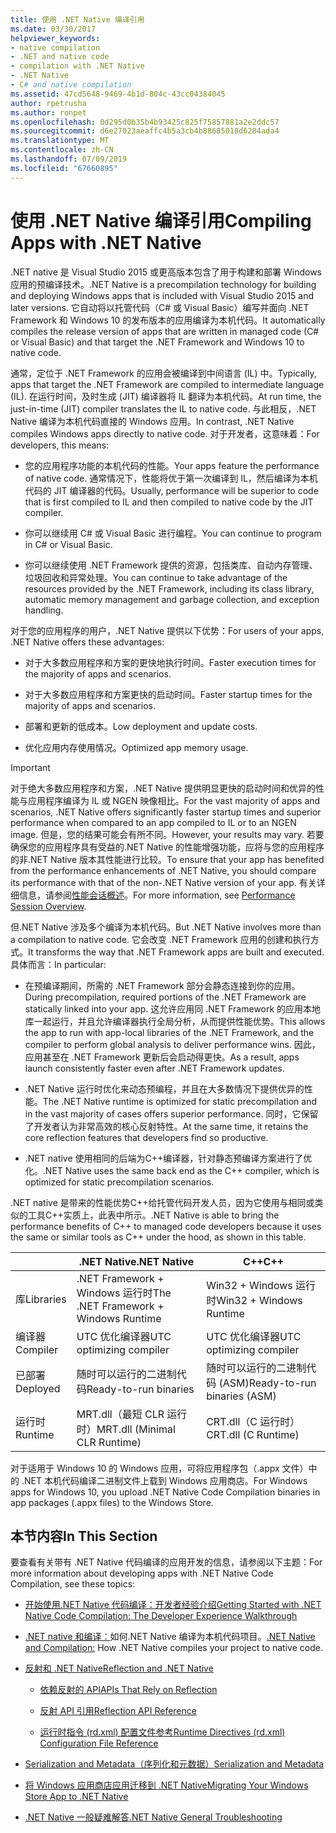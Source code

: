 ```yaml
---
title: 使用 .NET Native 编译引用
ms.date: 03/30/2017
helpviewer_keywords:
- native compilation
- .NET and native code
- compilation with .NET Native
- .NET Native
- C# and native compilation
ms.assetid: 47cd5648-9469-4b1d-804c-43cc04384045
author: rpetrusha
ms.author: ronpet
ms.openlocfilehash: 0d295d0b35b4b93425c825f75857881a2e2ddc57
ms.sourcegitcommit: d6e27023aeaffc4b5a3cb4b88685018d6284ada4
ms.translationtype: MT
ms.contentlocale: zh-CN
ms.lasthandoff: 07/09/2019
ms.locfileid: "67660895"
---
```

# <a name="compiling-apps-with-net-native"></a><span data-ttu-id="acf0a-102">使用 .NET Native 编译引用</span><span class="sxs-lookup"><span data-stu-id="acf0a-102">Compiling Apps with .NET Native</span></span>

<span data-ttu-id="acf0a-103">.NET native 是 Visual Studio 2015 或更高版本包含了用于构建和部署 Windows 应用的预编译技术。</span><span class="sxs-lookup"><span data-stu-id="acf0a-103">.NET Native is a precompilation technology for building and deploying Windows apps that is included with Visual Studio 2015 and later versions.</span></span> <span data-ttu-id="acf0a-104">它自动将以托管代码（C# 或 Visual Basic）编写并面向 .NET Framework 和 Windows 10 的发布版本的应用编译为本机代码。</span><span class="sxs-lookup"><span data-stu-id="acf0a-104">It automatically compiles the release version of apps that are written in managed code (C# or Visual Basic) and that target the .NET Framework and Windows 10 to native code.</span></span>

<span data-ttu-id="acf0a-105">通常，定位于 .NET Framework 的应用会被编译到中间语言 (IL) 中。</span><span class="sxs-lookup"><span data-stu-id="acf0a-105">Typically, apps that target the .NET Framework are compiled to intermediate language (IL).</span></span> <span data-ttu-id="acf0a-106">在运行时间，及时生成 (JIT) 编译器将 IL 翻译为本机代码。</span><span class="sxs-lookup"><span data-stu-id="acf0a-106">At run time, the just-in-time (JIT) compiler translates the IL to native code.</span></span> <span data-ttu-id="acf0a-107">与此相反，.NET Native 编译为本机代码直接的 Windows 应用。</span><span class="sxs-lookup"><span data-stu-id="acf0a-107">In contrast, .NET Native compiles Windows apps directly to native code.</span></span> <span data-ttu-id="acf0a-108">对于开发者，这意味着：</span><span class="sxs-lookup"><span data-stu-id="acf0a-108">For developers, this means:</span></span>

- <span data-ttu-id="acf0a-109">您的应用程序功能的本机代码的性能。</span><span class="sxs-lookup"><span data-stu-id="acf0a-109">Your apps feature the performance of native code.</span></span> <span data-ttu-id="acf0a-110">通常情况下，性能将优于第一次编译到 IL，然后编译为本机代码的 JIT 编译器的代码。</span><span class="sxs-lookup"><span data-stu-id="acf0a-110">Usually, performance will be superior to code that is first compiled to IL and then compiled to native code by the JIT compiler.</span></span>

- <span data-ttu-id="acf0a-111">你可以继续用 C# 或 Visual Basic 进行编程。</span><span class="sxs-lookup"><span data-stu-id="acf0a-111">You can continue to program in C# or Visual Basic.</span></span>

- <span data-ttu-id="acf0a-112">你可以继续使用 .NET Framework 提供的资源，包括类库、自动内存管理、垃圾回收和异常处理。</span><span class="sxs-lookup"><span data-stu-id="acf0a-112">You can continue to take advantage of the resources provided by the .NET Framework, including its class library, automatic memory management and garbage collection, and exception handling.</span></span>

<span data-ttu-id="acf0a-113">对于您的应用程序的用户，.NET Native 提供以下优势：</span><span class="sxs-lookup"><span data-stu-id="acf0a-113">For users of your apps, .NET Native offers these advantages:</span></span>

- <span data-ttu-id="acf0a-114">对于大多数应用程序和方案的更快地执行时间。</span><span class="sxs-lookup"><span data-stu-id="acf0a-114">Faster execution times for the majority of apps and scenarios.</span></span>

- <span data-ttu-id="acf0a-115">对于大多数应用程序和方案更快的启动时间。</span><span class="sxs-lookup"><span data-stu-id="acf0a-115">Faster startup times for the majority of apps and scenarios.</span></span>

- <span data-ttu-id="acf0a-116">部署和更新的低成本。</span><span class="sxs-lookup"><span data-stu-id="acf0a-116">Low deployment and update costs.</span></span>

- <span data-ttu-id="acf0a-117">优化应用内存使用情况。</span><span class="sxs-lookup"><span data-stu-id="acf0a-117">Optimized app memory usage.</span></span>

> [!IMPORTANT]
> <span data-ttu-id="acf0a-118">对于绝大多数应用程序和方案，.NET Native 提供明显更快的启动时间和优异的性能与应用程序编译为 IL 或 NGEN 映像相比。</span><span class="sxs-lookup"><span data-stu-id="acf0a-118">For the vast majority of apps and scenarios, .NET Native offers significantly faster startup times and superior performance when compared to an app compiled to IL or to an NGEN image.</span></span> <span data-ttu-id="acf0a-119">但是，您的结果可能会有所不同。</span><span class="sxs-lookup"><span data-stu-id="acf0a-119">However, your results may vary.</span></span> <span data-ttu-id="acf0a-120">若要确保您的应用程序具有受益的.NET Native 的性能增强功能，应将与您的应用程序的非.NET Native 版本其性能进行比较。</span><span class="sxs-lookup"><span data-stu-id="acf0a-120">To ensure that your app has benefited from the performance enhancements of .NET Native, you should compare its performance with that of the non-.NET Native version of your app.</span></span> <span data-ttu-id="acf0a-121">有关详细信息，请参阅[性能会话概述](https://docs.microsoft.com/visualstudio/profiling/performance-session-overview)。</span><span class="sxs-lookup"><span data-stu-id="acf0a-121">For more information, see [Performance Session Overview](https://docs.microsoft.com/visualstudio/profiling/performance-session-overview).</span></span>

<span data-ttu-id="acf0a-122">但.NET Native 涉及多个编译为本机代码。</span><span class="sxs-lookup"><span data-stu-id="acf0a-122">But .NET Native involves more than a compilation to native code.</span></span> <span data-ttu-id="acf0a-123">它会改变 .NET Framework 应用的创建和执行方式。</span><span class="sxs-lookup"><span data-stu-id="acf0a-123">It transforms the way that .NET Framework apps are built and executed.</span></span> <span data-ttu-id="acf0a-124">具体而言：</span><span class="sxs-lookup"><span data-stu-id="acf0a-124">In particular:</span></span>

- <span data-ttu-id="acf0a-125">在预编译期间，所需的 .NET Framework 部分会静态连接到你的应用。</span><span class="sxs-lookup"><span data-stu-id="acf0a-125">During precompilation, required portions of the .NET Framework are statically linked into your app.</span></span> <span data-ttu-id="acf0a-126">这允许应用同 .NET Framework 的应用本地库一起运行，并且允许编译器执行全局分析，从而提供性能优势。</span><span class="sxs-lookup"><span data-stu-id="acf0a-126">This allows the app to run with app-local libraries of the .NET Framework, and the compiler to perform global analysis to deliver performance wins.</span></span> <span data-ttu-id="acf0a-127">因此，应用甚至在 .NET Framework 更新后会启动得更快。</span><span class="sxs-lookup"><span data-stu-id="acf0a-127">As a result, apps launch consistently faster even after .NET Framework updates.</span></span>

- <span data-ttu-id="acf0a-128">.NET Native 运行时优化来动态预编程，并且在大多数情况下提供优异的性能。</span><span class="sxs-lookup"><span data-stu-id="acf0a-128">The .NET Native runtime is optimized for static precompilation and in the vast majority of cases offers superior performance.</span></span> <span data-ttu-id="acf0a-129">同时，它保留了开发者认为非常高效的核心反射特性。</span><span class="sxs-lookup"><span data-stu-id="acf0a-129">At the same time, it retains the core reflection features that developers find so productive.</span></span>

- <span data-ttu-id="acf0a-130">.NET native 使用相同的后端为C++编译器，针对静态预编译方案进行了优化。</span><span class="sxs-lookup"><span data-stu-id="acf0a-130">.NET Native uses the same back end as the C++ compiler, which is optimized for static precompilation scenarios.</span></span>

<span data-ttu-id="acf0a-131">.NET native 是带来的性能优势C++给托管代码开发人员，因为它使用与相同或类似的工具C++实质上，此表中所示。</span><span class="sxs-lookup"><span data-stu-id="acf0a-131">.NET Native is able to bring the performance benefits of C++ to managed code developers because it uses the same or similar tools as C++ under the hood, as shown in this table.</span></span>

||<span data-ttu-id="acf0a-132">.NET Native</span><span class="sxs-lookup"><span data-stu-id="acf0a-132">.NET Native</span></span>|<span data-ttu-id="acf0a-133">C++</span><span class="sxs-lookup"><span data-stu-id="acf0a-133">C++</span></span>|
|-|----------------------------------------------------------------|-----------|
|<span data-ttu-id="acf0a-134">库</span><span class="sxs-lookup"><span data-stu-id="acf0a-134">Libraries</span></span>|<span data-ttu-id="acf0a-135">.NET Framework + Windows 运行时</span><span class="sxs-lookup"><span data-stu-id="acf0a-135">The .NET Framework + Windows Runtime</span></span>|<span data-ttu-id="acf0a-136">Win32 + Windows 运行时</span><span class="sxs-lookup"><span data-stu-id="acf0a-136">Win32 + Windows Runtime</span></span>|
|<span data-ttu-id="acf0a-137">编译器</span><span class="sxs-lookup"><span data-stu-id="acf0a-137">Compiler</span></span>|<span data-ttu-id="acf0a-138">UTC 优化编译器</span><span class="sxs-lookup"><span data-stu-id="acf0a-138">UTC optimizing compiler</span></span>|<span data-ttu-id="acf0a-139">UTC 优化编译器</span><span class="sxs-lookup"><span data-stu-id="acf0a-139">UTC optimizing compiler</span></span>|
|<span data-ttu-id="acf0a-140">已部署</span><span class="sxs-lookup"><span data-stu-id="acf0a-140">Deployed</span></span>|<span data-ttu-id="acf0a-141">随时可以运行的二进制代码</span><span class="sxs-lookup"><span data-stu-id="acf0a-141">Ready-to-run binaries</span></span>|<span data-ttu-id="acf0a-142">随时可以运行的二进制代码 (ASM)</span><span class="sxs-lookup"><span data-stu-id="acf0a-142">Ready-to-run binaries (ASM)</span></span>|
|<span data-ttu-id="acf0a-143">运行时</span><span class="sxs-lookup"><span data-stu-id="acf0a-143">Runtime</span></span>|<span data-ttu-id="acf0a-144">MRT.dll（最短 CLR 运行时）</span><span class="sxs-lookup"><span data-stu-id="acf0a-144">MRT.dll (Minimal CLR Runtime)</span></span>|<span data-ttu-id="acf0a-145">CRT.dll（C 运行时）</span><span class="sxs-lookup"><span data-stu-id="acf0a-145">CRT.dll (C Runtime)</span></span>|

<span data-ttu-id="acf0a-146">对于适用于 Windows 10 的 Windows 应用，可将应用程序包（.appx 文件）中的 .NET 本机代码编译二进制文件上载到 Windows 应用商店。</span><span class="sxs-lookup"><span data-stu-id="acf0a-146">For Windows apps for Windows 10, you upload .NET Native Code Compilation binaries in app packages (.appx files) to the Windows Store.</span></span>

## <a name="in-this-section"></a><span data-ttu-id="acf0a-147">本节内容</span><span class="sxs-lookup"><span data-stu-id="acf0a-147">In This Section</span></span>

<span data-ttu-id="acf0a-148">要查看有关带有 .NET Native 代码编译的应用开发的信息，请参阅以下主题：</span><span class="sxs-lookup"><span data-stu-id="acf0a-148">For more information about developing apps with .NET Native Code Compilation, see these topics:</span></span>

- [<span data-ttu-id="acf0a-149">开始使用.NET Native 代码编译：开发者经验介绍</span><span class="sxs-lookup"><span data-stu-id="acf0a-149">Getting Started with .NET Native Code Compilation: The Developer Experience Walkthrough</span></span>](../../../docs/framework/net-native/getting-started-with-net-native.md)

- <span data-ttu-id="acf0a-150">[.NET native 和编译：](../../../docs/framework/net-native/net-native-and-compilation.md)如何.NET Native 编译为本机代码项目。</span><span class="sxs-lookup"><span data-stu-id="acf0a-150">[.NET Native and Compilation:](../../../docs/framework/net-native/net-native-and-compilation.md) How .NET Native compiles your project to native code.</span></span>

- [<span data-ttu-id="acf0a-151">反射和 .NET Native</span><span class="sxs-lookup"><span data-stu-id="acf0a-151">Reflection and .NET Native</span></span>](../../../docs/framework/net-native/reflection-and-net-native.md)

  - [<span data-ttu-id="acf0a-152">依赖反射的 API</span><span class="sxs-lookup"><span data-stu-id="acf0a-152">APIs That Rely on Reflection</span></span>](../../../docs/framework/net-native/apis-that-rely-on-reflection.md)

  - [<span data-ttu-id="acf0a-153">反射 API 引用</span><span class="sxs-lookup"><span data-stu-id="acf0a-153">Reflection API Reference</span></span>](../../../docs/framework/net-native/net-native-reflection-api-reference.md)

  - [<span data-ttu-id="acf0a-154">运行时指令 (rd.xml) 配置文件参考</span><span class="sxs-lookup"><span data-stu-id="acf0a-154">Runtime Directives (rd.xml) Configuration File Reference</span></span>](../../../docs/framework/net-native/runtime-directives-rd-xml-configuration-file-reference.md)

- [<span data-ttu-id="acf0a-155">Serialization and Metadata（序列化和元数据）</span><span class="sxs-lookup"><span data-stu-id="acf0a-155">Serialization and Metadata</span></span>](../../../docs/framework/net-native/serialization-and-metadata.md)

- [<span data-ttu-id="acf0a-156">将 Windows 应用商店应用迁移到 .NET Native</span><span class="sxs-lookup"><span data-stu-id="acf0a-156">Migrating Your Windows Store App to .NET Native</span></span>](../../../docs/framework/net-native/migrating-your-windows-store-app-to-net-native.md)

- [<span data-ttu-id="acf0a-157">.NET Native 一般疑难解答</span><span class="sxs-lookup"><span data-stu-id="acf0a-157">.NET Native General Troubleshooting</span></span>](../../../docs/framework/net-native/net-native-general-troubleshooting.md)
